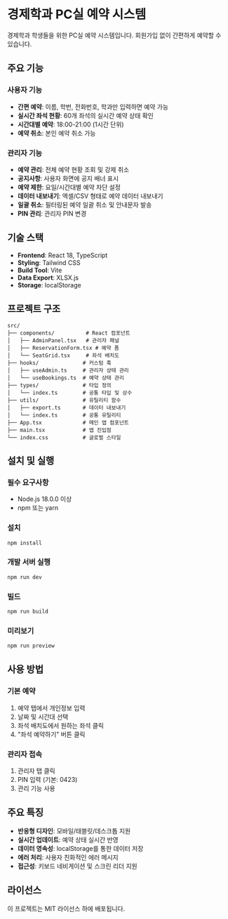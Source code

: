 # 경제학과 PC실 예약 시스템

경제학과 학생들을 위한 PC실 예약 시스템입니다. 회원가입 없이 간편하게 예약할 수 있습니다.

## 주요 기능

### 사용자 기능
- **간편 예약**: 이름, 학번, 전화번호, 학과만 입력하면 예약 가능
- **실시간 좌석 현황**: 60개 좌석의 실시간 예약 상태 확인
- **시간대별 예약**: 18:00-21:00 (1시간 단위)
- **예약 취소**: 본인 예약 취소 가능

### 관리자 기능
- **예약 관리**: 전체 예약 현황 조회 및 강제 취소
- **공지사항**: 사용자 화면에 공지 배너 표시
- **예약 제한**: 요일/시간대별 예약 차단 설정
- **데이터 내보내기**: 엑셀/CSV 형태로 예약 데이터 내보내기
- **일괄 취소**: 필터링된 예약 일괄 취소 및 안내문자 발송
- **PIN 관리**: 관리자 PIN 변경

## 기술 스택

- **Frontend**: React 18, TypeScript
- **Styling**: Tailwind CSS
- **Build Tool**: Vite
- **Data Export**: XLSX.js
- **Storage**: localStorage

## 프로젝트 구조

```
src/
├── components/          # React 컴포넌트
│   ├── AdminPanel.tsx   # 관리자 패널
│   ├── ReservationForm.tsx # 예약 폼
│   └── SeatGrid.tsx     # 좌석 배치도
├── hooks/              # 커스텀 훅
│   ├── useAdmin.ts     # 관리자 상태 관리
│   └── useBookings.ts  # 예약 상태 관리
├── types/              # 타입 정의
│   └── index.ts        # 공통 타입 및 상수
├── utils/              # 유틸리티 함수
│   ├── export.ts       # 데이터 내보내기
│   └── index.ts        # 공통 유틸리티
├── App.tsx             # 메인 앱 컴포넌트
├── main.tsx            # 앱 진입점
└── index.css           # 글로벌 스타일
```

## 설치 및 실행

### 필수 요구사항
- Node.js 18.0.0 이상
- npm 또는 yarn

### 설치
```bash
npm install
```

### 개발 서버 실행
```bash
npm run dev
```

### 빌드
```bash
npm run build
```

### 미리보기
```bash
npm run preview
```

## 사용 방법

### 기본 예약
1. 예약 탭에서 개인정보 입력
2. 날짜 및 시간대 선택
3. 좌석 배치도에서 원하는 좌석 클릭
4. "좌석 예약하기" 버튼 클릭

### 관리자 접속
1. 관리자 탭 클릭
2. PIN 입력 (기본: 0423)
3. 관리 기능 사용

## 주요 특징

- **반응형 디자인**: 모바일/태블릿/데스크톱 지원
- **실시간 업데이트**: 예약 상태 실시간 반영
- **데이터 영속성**: localStorage를 통한 데이터 저장
- **에러 처리**: 사용자 친화적인 에러 메시지
- **접근성**: 키보드 네비게이션 및 스크린 리더 지원

## 라이선스

이 프로젝트는 MIT 라이선스 하에 배포됩니다.
